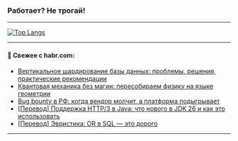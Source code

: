### Работает? Не трогай!

---
<!--
#### 🛠️ Technical stack:

![Java](https://img.shields.io/badge/Java-informational?logo=Oracle&style=flat&logoColor=white&color=FF4500)
![Kotlin](https://img.shields.io/badge/Kotlin-informational?logo=Kotlin&style=flat&logoColor=white&color=774D97)
![TS](https://img.shields.io/badge/TypeScript-informational?logo=typeScript&style=flat&logoColor=black&color=017acc)
![Python](https://img.shields.io/badge/Python-informational?logo=Python&style=flat&logoColor=black&color=ffdd54) <br>
![Spring](https://img.shields.io/badge/Spring-informational?logo=Spring&style=flat&logoColor=white&color=6DB33F) 
![SpringBoot](https://img.shields.io/badge/SpringBoot-informational?logo=SpringBoot&style=flat&logoColor=white&color=6DB33F)
![Nest](https://img.shields.io/badge/NestJS-informational?logo=NestJS&style=flat&logoColor=white&color=E0234E) 
![NodeJS](https://img.shields.io/badge/NodeJS-informational?logo=node.js&style=flat&logoColor=white&color=70A760)<br>
![PostgreSQL](https://img.shields.io/badge/PostgreSQL-informational?logo=PostgreSQL&style=flat&logoColor=white&color=DAA520)
![MongoDB](https://img.shields.io/badge/MongoDB-informational?logo=MongoDB&style=flat&logoColor=white&color=870000)
![Apache](https://img.shields.io/badge/Apache-informational?logo=apache&style=flat&logoColor=white&color=f74e28)

___ 
-->

<!--- #### 🛠️ : --->

[![Top Langs](https://github-readme-stats-82jvfl3w3-advtsettinggmailcoms-projects.vercel.app/api/top-langs/?username=zloylis&langs_count=10&hide_title=true&title_color=e6edf3&size_weight=0.5&count_weight=0.5&layout=compact&hide_progress=true&hide_border=true&theme=dracula&hide=css,makefile,cmake)](https://github.com/zloylis)

<!---


####  :octocat:&nbsp;&nbsp; Статистика:

![GitHub stats](https://github-readme-stats-u2qms2cxw-advtsettinggmailcoms-projects.vercel.app/api?username=zloylis&show_icons=true&hide_border=true&theme=dracula&title_color=e6edf3&include_all_commits=true&count_private=true&hide_rank=false&hide_title=true&rank_icon=github)
-->
---

#### 💬 Свежее с habr.com:

<!-- BLOG-POST-LIST:START -->
- [Вертикальное шардирование базы данных: проблемы, решения, практические рекомендации](https://habr.com/ru/articles/959748/?utm_source=habrahabr&utm_medium=rss&utm_campaign=959748)
- [Квантовая механика без магии: пересобираем физику на языке геометрии](https://habr.com/ru/articles/960034/?utm_source=habrahabr&utm_medium=rss&utm_campaign=960034)
- [Bug bounty в РФ: когда вендор молчит, а платформа подыгрывает](https://habr.com/ru/articles/960024/?utm_source=habrahabr&utm_medium=rss&utm_campaign=960024)
- [[Перевод] Поддержка HTTP/3 в Java: что нового в JDK 26 и как это использовать](https://habr.com/ru/companies/spring_aio/articles/959850/?utm_source=habrahabr&utm_medium=rss&utm_campaign=959850)
- [[Перевод] Эвристика: OR в SQL — это дорого](https://habr.com/ru/companies/postgrespro/articles/953506/?utm_source=habrahabr&utm_medium=rss&utm_campaign=953506)
<!-- BLOG-POST-LIST:END -->

---
